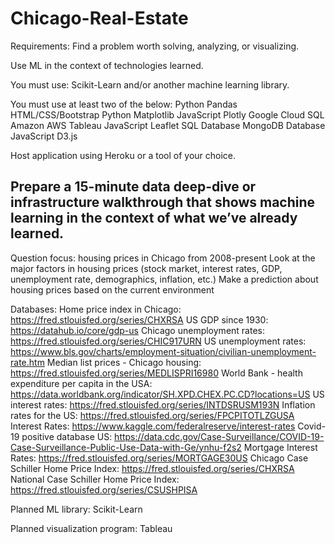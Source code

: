 # Chicago-Real-Estate

Requirements:
Find a problem worth solving, analyzing, or visualizing.

Use ML in the context of technologies learned.

You must use: Scikit-Learn and/or another machine learning library. 

You must use at least two of the below:
Python Pandas HTML/CSS/Bootstrap Python Matplotlib JavaScript Plotly Google Cloud SQL Amazon AWS Tableau JavaScript Leaflet SQL Database MongoDB Database JavaScript D3.js

Host application using Heroku or a tool of your choice.

Prepare a 15-minute data deep-dive or infrastructure walkthrough that shows machine learning in the context of what we’ve already learned. 
-----------------------------------------------------------------------------------------


Question focus: housing prices in Chicago from 2008-present
Look at the major factors in housing prices (stock market, interest rates, GDP, unemployment rate, demographics, inflation, etc.)
Make a prediction about housing prices based on the current environment

Databases:
Home price index in Chicago: https://fred.stlouisfed.org/series/CHXRSA
US GDP since 1930: https://datahub.io/core/gdp-us 
Chicago unemployment rates: https://fred.stlouisfed.org/series/CHIC917URN 
US unemployment rates: https://www.bls.gov/charts/employment-situation/civilian-unemployment-rate.htm 
Median list prices - Chicago housing: https://fred.stlouisfed.org/series/MEDLISPRI16980
World Bank - health expenditure per capita in the USA: https://data.worldbank.org/indicator/SH.XPD.CHEX.PC.CD?locations=US 
US interest rates: https://fred.stlouisfed.org/series/INTDSRUSM193N 
Inflation rates for the US: https://fred.stlouisfed.org/series/FPCPITOTLZGUSA 
Interest Rates: https://www.kaggle.com/federalreserve/interest-rates
Covid-19 positive database US: https://data.cdc.gov/Case-Surveillance/COVID-19-Case-Surveillance-Public-Use-Data-with-Ge/ynhu-f2s2
Mortgage Interest Rates: https://fred.stlouisfed.org/series/MORTGAGE30US 
Chicago Case Schiller Home Price Index: https://fred.stlouisfed.org/series/CHXRSA
National Case Schiller Home Price Index: https://fred.stlouisfed.org/series/CSUSHPISA

Planned ML library: Scikit-Learn

Planned visualization program: Tableau
